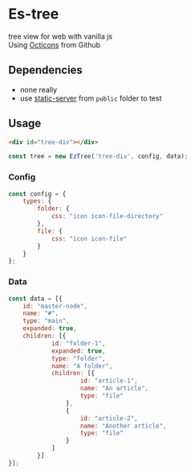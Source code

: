 # Es-tree
tree view for web with vanilla js  
Using [Octicons](https://octicons.github.com/) from Github

## Dependencies
- none really
- use [static-server](https://www.npmjs.com/package/static-server) from `public` folder to test

## Usage
```html
<div id="tree-div"></div>
```
```js
const tree = new EzTree('tree-div', config, data);
```

### Config
```js
const config = {
    types: {
        folder: {
            css: "icon icon-file-directory"
        },
        file: {
            css: "icon icon-file"
        }
    }
};
```
### Data
```js
const data = [{
    id: "master-node",
    name: "#",
    type: "main",
    expanded: true,
    children: [{
            id: "folder-1",
            expanded: true,
            type: "folder",
            name: "A folder",
            children: [{
                    id: "article-1",
                    name: "An article",
                    type: "file"
                },
                {
                    id: "article-2",
                    name: "Another article",
                    type: "file"
                }
            ]
        }]
}];
```